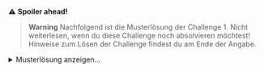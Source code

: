 :warning: **Spoiler ahead!**

> __Warning__
Nachfolgend ist die Musterlösung der Challenge 1.
Nicht weiterlesen, wenn du diese Challenge noch absolvieren möchtest! Hinweise zum Lösen der Challenge findest du am Ende der Angabe.

<details>
<summary>Musterlösung anzeigen...</summary>
<br>

# Musterlösung

Der hier gezeigte Lösungsweg ist nicht der einzig mögliche. Es gibt auch andere Methoden diese Challenge zu lösen, jedoch ist dies der gedachte Ansatz, um am meisten aus der Challenge mitnehmen zu können.

Für die Musterlösung wird die auf dem USB-Stick beigelegte Kali-VM mit dem vorinstallierten Firmware IDIoT verwendet.

## Root Passwort finden und decrypten

Mit Hilfe des Firmware IDIoT wird die Firmware des Routers, wie in der Firmware IDIoT Anleitung beschrieben, mit folgenden Befehlen entpackt. Ein Screenshot der Firmware IDIoT Konsole zeigt das Entpacken des Filesystems.

```
cd /home/kali/firmware-idiot/idiot
sudo ./run_idiot.sh
firmware = Firmware('../images/Challenge3_Router.img')
firmware.do_extract()
filesystem = firmware.children[6]
filesystem.do_extract()
```

<img src="resources/FirmwareIDIoT_1.png" width="500">

In der entpackten Firmware unter `/root/.idiot/.idiot_session_<date>` wird nun im extrahierten Filesystem (`tmp/_Challenge3_Router.img.extracted/4800000_squashfs_root_fs`) zur Datei `/etc/shadow` navigiert. In dieser befinden sich alle User und deren Passwörter, auch der folgende String, welcher den Passwort-Hash des root users beinhaltet.

```
root:$1$yC6Jtuds$djIsU.aDJtlFpCQonPlK00:19360:0:99999:7:::
```

Der Passwort Hash lässt sich mittels John the Ripper decrypten, da das Passwort in der Worldlist vorkommt. Nach Ausführen des Befehls `john --show shadow` erscheint das Passwort: `gangsta`.

<img src="resources/John.png" width="300">

## Firmware manipulieren und bauen

Nach dem Entschlüsseln des Passworts erfolgt die Anmeldung an der Weboberfläche des Routers (192.168.1.1) und die Navigation zum Reiter `System -> Administration -> Router Password`. Beim Betrachten des Seitenquelltexts lässt sich erkennen, dass das JavaScript `password.js` aufgerufen wird.

<img src="resources/Seitenquelltext.png" width="500">

Im extrahierten Dateisystem wird nun nach dieser Datei gesucht und sie wird so modifiziert, dass das Passwort unverändert bleibt, selbst wenn ein Versuch zur Änderung über die Web-Oberfläche unternommen wird. Hierzu gibt es mehrere richtige Lösungen, eine der möglichen Herangehensweisen ist es, in der Funktion `callSetPassword` den Parameter `formData.password.pw1` durch den String `"gangsta"` zu ersetzen. Somit wird immer dieses Passwort festgelegt, egal welches Passwort der Benutzer in der Web-Oberfläche eingibt.

<img src="resources/Javascript.png" width="500">

Nach dem Speichern der Datei muss nun die Firmware wieder zusammengebaut werden. Mit folgenden Befehlen wird zuerst das Filesystem gebaut und anschließend die Firmware. Die neue Firmware ist nun im Ordner `/tmp` zu finden und hat den Namen `Challenge3_Router.img_patched_0`.

<img src="resources/FirmwareIDIoT_2.png" width="500">

```
filesystem.do_build()
firmware.do_build('/tmp/')
```

## Firmware einspielen und testen

Im Reiter `System -> Backup/Flash Firmware` kann am Ende der Seite über den Button `Flash image...` eine Firmware ausgewählt und installiert werden. Vor der Installation erscheint ein Warnhinweis, dass die neue Firmware nicht verifiziert werden kann. Dieser wird ignoriert und mit dem Installieren der Firmware begonnen.

Ist das Installieren beendet, kann die neue Firmware getestet werden. Dazu wird zuerst im Reiter `Administration -> Passwort` ein neues Passwort gesetzt und anschließend auf `Logout` geklickt. Bei einem erneuten Anmeldeversuch sollte die Anmeldung mit dem eben festgelegten Passwort fehlschlagen und weiterhin mit dem vorherigen Passwort (gangsta) erfolgreich sein.

<img src="resources/Warnhinweis.png" width="500">

</details>
